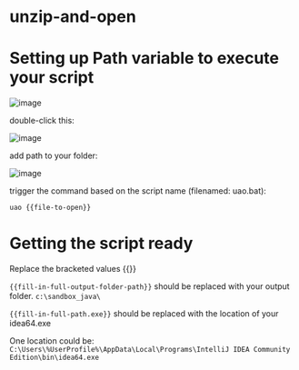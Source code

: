 # unzip-and-open

# Setting up Path variable to execute your script
![image](https://github.com/Gadekryds/unzip-and-open/assets/9715459/4b813d05-eef0-4cab-b5b4-b764695166b1)

double-click this:

![image](https://github.com/Gadekryds/unzip-and-open/assets/9715459/31924783-d4c9-4ef5-9b7b-8a3dd8b3d9d4)

add path to your folder:

![image](https://github.com/Gadekryds/unzip-and-open/assets/9715459/8704e5d6-bed7-4705-bf5a-9267118ed6ab)

trigger the command based on the script name (filenamed: uao.bat):

` uao {{file-to-open}} `


# Getting the script ready

Replace the bracketed values {{}}

` {{fill-in-full-output-folder-path}} ` should be replaced with your output folder.
` c:\sandbox_java\ `

` {{fill-in-full-path.exe}} ` should be replaced with the location of your idea64.exe 

One location could be: 
` C:\Users\%UserProfile%\AppData\Local\Programs\IntelliJ IDEA Community Edition\bin\idea64.exe ` 
